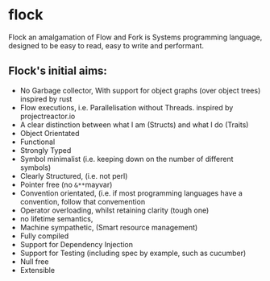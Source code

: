 # flock
Flock an amalgamation of Flow and Fork is Systems programming language, designed to be easy to read, easy to write and performant.

## Flock's initial aims:

* No Garbage collector, With support for object graphs (over object trees) inspired by rust
* Flow executions, i.e. Parallelisation without Threads. inspired by projectreactor.io
* A clear distinction between what I am (Structs) and what I do (Traits)
* Object Orientated
* Functional
* Strongly Typed
* Symbol minimalist (i.e. keeping down on the number of different symbols)
* Clearly Structured, (i.e. not perl)
* Pointer free (no ``&**``mayvar)
* Convention orientated, (i.e. if most programming languages have a convention, follow that convemention
* Operator overloading, whilst retaining clarity (tough one)
* no lifetime semantics,
* Machine sympathetic, (Smart resource management)
* Fully compiled
* Support for Dependency Injection
* Support for Testing (including spec by example, such as cucumber)
* Null free
* Extensible
